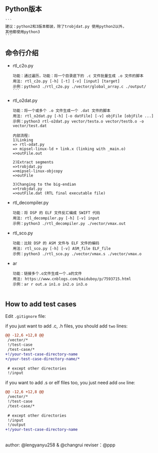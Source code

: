 ## Python版本

	```
	建议：python2和3版本都装，除了trobjdat.py 使用python2以外，
	其他都使用python3
	```
	
## 命令行介绍

- rtl_c2o.py

  ```
  功能：通过遍历，功能：将一个目录底下的 .c 文件批量生成 .o 文件的脚本 
  用法: rtl_c2o.py [-h] [-t] [-v] [input] [target]
  示例：python3 ./rtl_c2o.py ./vector/global_array.c ./output/  
  ``` ​
  
- rtl_o2dat.py   
 
  ```
  功能：将一个或多个 .o 文件生成一个 .dat 文件的脚本 
  用法: rtl_o2dat.py [-h] [-o datFile] [-v] objFile [objFile ...]  
  示例：python3 rtl-o2dat.py vector/testa.o vector/testb.o -o vector/test.dat
	
  内部流程:
  1)Linking
  => rtl-odat.py 
  => mipsel-linux-ld + link.x (linking with _main.o)
  =>outFile.out

  2)Extract segments
  =>trobjdat.py        
  =>mipsel-linux-objcopy
  =>outFile

  3)Changing to the big-endian
  =>trobjdat.py
  =>outFile.dat (RTL final executable file)
  ```

- rtl_decompiler.py

  ```
  功能：将 DSP 的 ELF 文件反汇编成 SWIFT 代码 
  用法: rtl_decompiler.py [-h] [-v] input  
  示例：python3 ./rtl_decompiler.py ./vector/vmax.out
  ```

- rtl_sco.py

  ```
  功能：比较 DSP 的 ASM 文件与 ELF 文件的编码 
  用法: rtl_sco.py [-h] [-v] ASM_file ELF_file
  示例：python3 ./rtl_sco.py ./vector/vmax.s ./vector/vmax.o
  ```
  
- ar

  ```
  功能：链接多个.o文件生成一个.a的文件
  用法: https://www.cnblogs.com/baiduboy/p/7593715.html
  示例：ar r out.a in1.o in2.o in3.o
  
  
## How to add test cases

Edit `.gitignore` file:

if you just want to add .c, .h files, you should add `two` lines:

```diff
@@ -12,6 +12,8 @@
 /vector/*
 !/test-case
 /test-case/*
+!/your-test-case-directory-name
+/your-test-case-directory-name/*
 
 # except other directories
 !/input
```

if you want to add .s or elf files too, you just need add `one` line:

```diff
@@ -12,6 +12,8 @@
 /vector/*
 !/test-case
 /test-case/*
 
 # except other directories
 !/input
 !/output
+!/your-test-case-directory-name
```

## 

author:  @lengyanyu258 & @changrui
reviser：@ppp 
